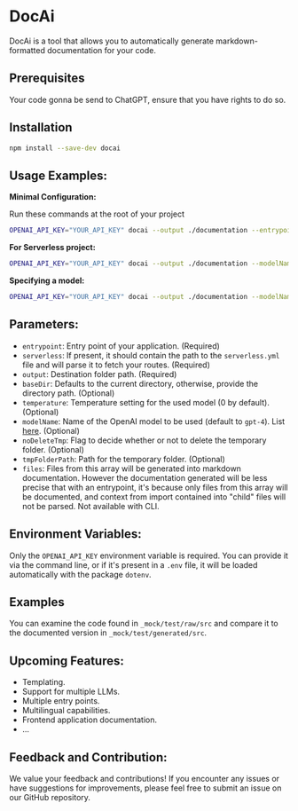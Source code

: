 # DocAi

DocAi is a tool that allows you to automatically generate markdown-formatted documentation for your code.

## Prerequisites

Your code gonna be send to ChatGPT, ensure that you have rights to do so.

## Installation

```bash
npm install --save-dev docai
```

## Usage Examples:

**Minimal Configuration:**

Run these commands at the root of your project

```bash
OPENAI_API_KEY="YOUR_API_KEY" docai --output ./documentation --entrypoint ./src/index.js
```

**For Serverless project:**

```bash
OPENAI_API_KEY="YOUR_API_KEY" docai --output ./documentation --modelName chatgpt --serverless ./serverless.yml
```

**Specifying a model:**

```bash
OPENAI_API_KEY="YOUR_API_KEY" docai --output ./documentation --modelName gpt-3.5-turbo --entrypoint ./src/index.js
```

## Parameters:

- `entrypoint`: Entry point of your application. (Required)
- `serverless`: If present, it should contain the path to the `serverless.yml` file and will parse it to fetch your routes. (Required)
- `output`: Destination folder path. (Required)
- `baseDir`: Defaults to the current directory, otherwise, provide the directory path. (Optional)
- `temperature`: Temperature setting for the used model (0 by default). (Optional)
- `modelName`: Name of the OpenAI model to be used (default to `gpt-4`). List [here](https://platform.openai.com/docs/guides/gpt). (Optional)
- `noDeleteTmp`: Flag to decide whether or not to delete the temporary folder. (Optional)
- `tmpFolderPath`: Path for the temporary folder. (Optional)
- `files`: Files from this array will be generated into markdown documentation. However the documentation generated will be less precise that with an entrypoint, it's because only files from this array will be documented, and context from import contained into "child" files will not be parsed. Not available with CLI.

## Environment Variables:

Only the `OPENAI_API_KEY` environment variable is required. You can provide it via the command line, or if it's present in a `.env` file, it will be loaded automatically with the package `dotenv`.

## Examples

You can examine the code found in `_mock/test/raw/src` and compare it to the documented version in `_mock/test/generated/src`.

## Upcoming Features:

- Templating.
- Support for multiple LLMs.
- Multiple entry points.
- Multilingual capabilities.
- Frontend application documentation.
- ...

## Feedback and Contribution:

We value your feedback and contributions! If you encounter any issues or have suggestions for improvements, please feel free to submit an issue on our GitHub repository.
